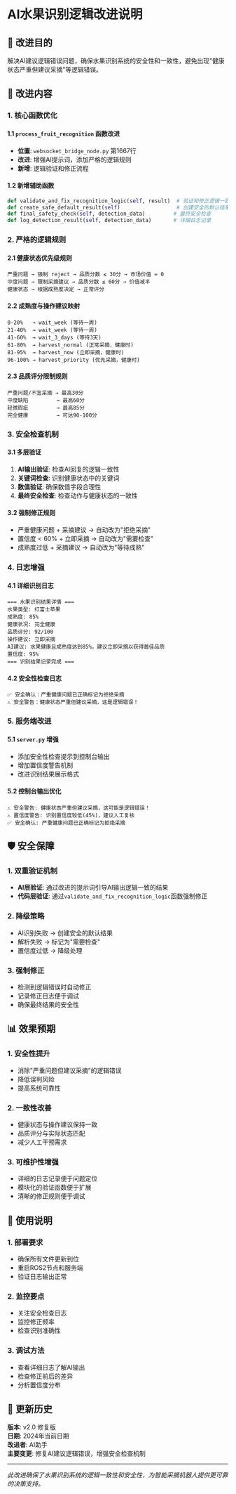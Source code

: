 # AI水果识别逻辑改进说明

## 🎯 改进目的

解决AI建议逻辑错误问题，确保水果识别系统的安全性和一致性，避免出现"健康状态严重但建议采摘"等逻辑错误。

## 🔧 改进内容

### 1. 核心函数优化

#### 1.1 `process_fruit_recognition` 函数改进
- **位置**: `websocket_bridge_node.py` 第1667行
- **改进**: 增强AI提示词，添加严格的逻辑规则
- **新增**: 逻辑验证和修正流程

#### 1.2 新增辅助函数
```python
def validate_and_fix_recognition_logic(self, result)  # 验证和修正逻辑一致性
def create_safe_default_result(self)                  # 创建安全的默认结果
def final_safety_check(self, detection_data)         # 最终安全检查
def log_detection_result(self, detection_data)       # 详细日志记录
```

### 2. 严格的逻辑规则

#### 2.1 健康状态优先级规则
```
严重问题 → 强制 reject → 品质分数 ≤ 30分 → 市场价值 = 0
中度问题 → 限制采摘建议 → 品质分数 ≤ 60分 → 价值减半
健康状态 → 根据成熟度决定 → 正常评分
```

#### 2.2 成熟度与操作建议映射
```
0-20%   → wait_week (等待一周)
21-40%  → wait_week (等待一周)  
41-60%  → wait_3_days (等待3天)
61-80%  → harvest_normal (正常采摘，健康时)
81-95%  → harvest_now (立即采摘，健康时)
96-100% → harvest_priority (优先采摘，健康时)
```

#### 2.3 品质评分限制规则
```
严重问题/不宜采摘 → 最高30分
中度缺陷         → 最高60分
轻微瑕疵         → 最高85分
完全健康         → 可达90-100分
```

### 3. 安全检查机制

#### 3.1 多层验证
1. **AI输出验证**: 检查AI回复的逻辑一致性
2. **关键词检查**: 识别健康状态中的关键词
3. **数值验证**: 确保数值字段合理性
4. **最终安全检查**: 检查动作与健康状态的一致性

#### 3.2 强制修正规则
- 严重健康问题 + 采摘建议 → 自动改为"拒绝采摘"
- 置信度 < 60% + 立即采摘 → 自动改为"需要检查"
- 成熟度过低 + 采摘建议 → 自动改为"等待成熟"

### 4. 日志增强

#### 4.1 详细识别日志
```
=== 水果识别结果详情 ===
水果类型: 红富士苹果
成熟度: 85%
健康状况: 完全健康
品质评分: 92/100
操作建议: 立即采摘
AI建议: 水果健康且成熟度达到85%，建议立即采摘以获得最佳品质
置信度: 95%
=== 识别结果记录完成 ===
```

#### 4.2 安全性检查日志
```
✅ 安全确认：严重健康问题已正确标记为拒绝采摘
⚠️ 安全警告：健康状态严重但建议采摘，这是逻辑错误！
```

### 5. 服务端改进

#### 5.1 `server.py` 增强
- 添加安全性检查提示到控制台输出
- 增加置信度警告机制
- 改进识别结果展示格式

#### 5.2 控制台输出优化
```
⚠️ 安全警告: 健康状态严重但建议采摘，这可能是逻辑错误！
⚠️ 置信度警告: 识别置信度较低(45%)，建议人工复核
✅ 安全确认: 严重健康问题已正确标记为拒绝采摘
```

## 🛡️ 安全保障

### 1. 双重验证机制
- **AI层验证**: 通过改进的提示词引导AI输出逻辑一致的结果
- **代码层验证**: 通过`validate_and_fix_recognition_logic`函数强制修正

### 2. 降级策略
- AI识别失败 → 创建安全的默认结果
- 解析失败 → 标记为"需要检查"
- 置信度过低 → 降级处理

### 3. 强制修正
- 检测到逻辑错误时自动修正
- 记录修正日志便于调试
- 确保最终结果的安全性

## 📊 效果预期

### 1. 安全性提升
- 消除"严重问题但建议采摘"的逻辑错误
- 降低误判风险
- 提高系统可靠性

### 2. 一致性改善
- 健康状态与操作建议保持一致
- 品质评分与实际状态匹配
- 减少人工干预需求

### 3. 可维护性增强
- 详细的日志记录便于问题定位
- 模块化的验证函数便于扩展
- 清晰的修正规则便于调试

## 🔄 使用说明

### 1. 部署要求
- 确保所有文件更新到位
- 重启ROS2节点和服务端
- 验证日志输出正常

### 2. 监控要点
- 关注安全检查日志
- 监控修正频率
- 检查识别准确性

### 3. 调试方法
- 查看详细日志了解AI输出
- 检查修正前后的差异
- 分析置信度分布

## 📝 更新历史

**版本**: v2.0 修复版  
**日期**: 2024年当前日期  
**改进者**: AI助手  
**主要变更**: 修复AI建议逻辑错误，增强安全检查机制  

---

*此改进确保了水果识别系统的逻辑一致性和安全性，为智能采摘机器人提供更可靠的决策支持。* 